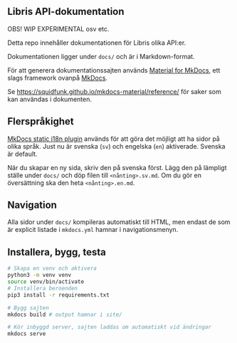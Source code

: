 ## Libris API-dokumentation

OBS! WIP EXPERIMENTAL osv etc.

Detta repo innehåller dokumentationen för Libris olika API:er.

Dokumentationen ligger under `docs/` och är i Markdown-format.

För att generera dokumentationssajten används [Material for MkDocs](https://squidfunk.github.io/mkdocs-material/), ett slags framework ovanpå [MkDocs](https://www.mkdocs.org/).

Se https://squidfunk.github.io/mkdocs-material/reference/ för saker som kan användas i dokumenten.

## Flerspråkighet

[MkDocs static i18n plugin](https://github.com/ultrabug/mkdocs-static-i18n) används för att göra det möjligt att ha sidor på olika språk. Just nu är svenska (`sv`) och engelska (`en`) aktiverade. Svenska är default.

När du skapar en ny sida, skriv den på svenska först. Lägg den på lämpligt ställe under `docs/` och döp filen till `<nånting>.sv.md`. Om du gör en översättning ska den heta `<nånting>.en.md`.

## Navigation

Alla sidor under `docs/` kompileras automatiskt till HTML, men endast de som är explicit listade i `mkdocs.yml` hamnar i navigationsmenyn.

## Installera, bygg, testa

```bash
# Skapa en venv och aktivera
python3 -m venv venv
source venv/bin/activate
# Installera beroenden
pip3 install -r requirements.txt

# Bygg sajten
mkdocs build # output hamnar i site/

# Kör inbyggd server, sajten laddas om automatiskt vid ändringar
mkdocs serve
```
